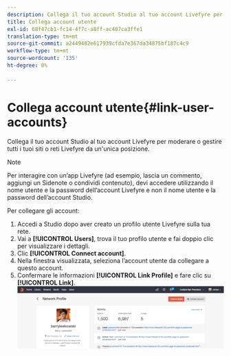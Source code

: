 ```yaml
---
description: Collega il tuo account Studio al tuo account Livefyre per moderare o gestire tutti i tuoi siti o reti Livefyre da un'unica posizione.
title: Collega account utente
exl-id: 68f47cb1-fc14-4f7c-a8ff-ac407ca3ffe1
translation-type: tm+mt
source-git-commit: a2449482e617939cfda7e367da34875bf187c4c9
workflow-type: tm+mt
source-wordcount: '135'
ht-degree: 0%

---
```


# Collega account utente{#link-user-accounts}

Collega il tuo account Studio al tuo account Livefyre per moderare o gestire tutti i tuoi siti o reti Livefyre da un&#39;unica posizione.

>[!NOTE]
>
>Per interagire con un’app Livefyre (ad esempio, lascia un commento, aggiungi un Sidenote o condividi contenuto), devi accedere utilizzando il nome utente e la password dell’account Livefyre e non il nome utente e la password dell’account Studio.

Per collegare gli account:

1. Accedi a Studio dopo aver creato un profilo utente Livefyre sulla tua rete.
1. Vai a **[!UICONTROL Users]**, trova il tuo profilo utente e fai doppio clic per visualizzare i dettagli.
1. Clic **[!UICONTROL Connect account]**.
1. Nella finestra visualizzata, seleziona l’account utente da collegare a questo account.
1. Confermare le informazioni **[!UICONTROL Link Profile]** e fare clic su **[!UICONTROL Link]**. ![](assets/UsersConnectAccount-1024x311.png)
